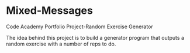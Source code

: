 # Mixed-Messages
Code Academy Portfolio Project-Random Exercise Generator

The idea behind this project is to build a generator program that outputs a random exercise with a number of reps to do.
